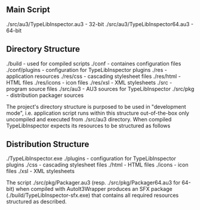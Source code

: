 Main Script
-----------
./src/au3/TypeLibInspector.au3 - 32-bit
./src/au3/TypeLibInspector64.au3 - 64-bit

Directory Structure
-------------------
./build - used for compiled scripts
./conf - containes configuration files
./conf/plugins - configuration for TypeLibInspector plugins
./res - application resources
./res/css - cascading stylesheet files
./res/html - HTML files
./res/icons - icon files
./res/xsl - XML stylesheets
./src - program source files
./src/au3 - AU3 sources for TypeLibInspector
./src/pkg - distribution packager sources

The project's directory structure is purposed to be used in "development mode",
i.e. application script runs within this structure out-of-the-box only uncompiled
and executed from ./src/au3 directory. When compiled TypeLibInspector expects
its resources to be structured as follows

Distribution Structure
----------------------
./TypeLibInspector.exe
./plugins - configuration for TypeLibInspector plugins
./css - cascading stylesheet files
./html - HTML files
./icons - icon files
./xsl - XML stylesheets

The script ./src/pkg/Packager.au3 (resp. ./src/pkg/Packager64.au3 for 64-bit)
when compiled with AutoIt3Wrapper produces an SFX package (./build/TypeLibInspector-sfx.exe)
that contains all required resources structured as described.

